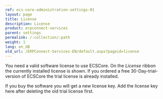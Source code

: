 ```yaml
---
ref: ecs-core-administration-settings-01
layout: page
title: License
description: License
product: erpconnect-services
parent: settings
permalink: /:collection/:path
weight: 1
lang: en_GB
old_url: /ERPConnect-Services-EN/default.aspx?pageid=license
---
```


You need a valid software license to use ECSCore. On the *License* ribbon the currently installed license is shown. If you ordered a free 30-Day-trial-version of ECSCore the trial license is already installed.


If you buy the software you will get a new license key. Add the license key here after deleting the old trial license first.

